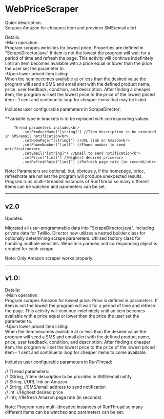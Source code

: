 WebPriceScraper
==========

Quick description:<br>
Scrapes Amazon for cheapest item and provides SMS/email alert.<br>

Details:<br>
-Main operation:<br>
Program scrapes websites for lowest price. Properties are defined in "ScrapeDirector.java" If item is not the lowest the program will wait for a period of time and refresh the page. This activity will continue indefinitely until an item becomes available with a price equal or lower than the price the user set the parameter to.<br>
-Upon lower priced item listing:<br>
When the item becomes available at or less than the desired value the program will send a SMS and email alert with the defined product name, price, user feedback, condition, and description. After finding a cheaper item, the program will set the lowest price to the price of the lowest priced item - 1 cent and continue to loop for cheaper items that may be listed.<br>

Includes user configurable parameters in ScrapeDirector:<br>

**variable type in brackets is to be replaced with corresponding values.

		Thread parameters include:<br>
			.setProductName("[string]") //Item description to be provided in SMS/email notification<br>
			.setHomePage("[string]") //URL link on Amazon<br>
			.setPhoneNumber("[int]") //Phone number to send notification<br>
			.setEmail("[string]") //Email to send notification<br>
			.setPrice("[int]") //Highest desired price<br>
			.setRefreshRate("[int]") //Refresh page rate (in seconds)<br>

Note: Parameters are optional, but, obviously, if the homepage, price, refreshrate are not set the program will produce unexpected results.<br>
      Program runs multi-threaded instances of RunThread so many different items can be watched and parameters can be set.<br>

-------------------
v2.0
-------------------
Updates:

Migrated all user-programmable data into "ScrapeDirector.java". Including private data for Twillio.
Director now utilizes a nested builder class for optionally determining scrape parameters.
Utilized factory class for handling multiple websites. Website is parased and corresponding object is created for each scrape.

Note: Only Amazon scraper works properly.

-------------------
v1.0:
-------------------

Details:<br>
-Main operation:<br>
Program scrapes Amazon for lowest price. Price is defined in parameters. If item is not the lowest the program will wait for a period of time and refresh the page. This activity will continue indefinitely until an item becomes available with a price equal or lower than the price the user set the parameter to.<br>
-Upon lower priced item listing:<br>
When the item becomes available at or less than the desired value the program will send a SMS and email alert with the defined product name, price, user feedback, condition, and description. After finding a cheaper item, the program will set the lowest price to the price of the lowest priced item - 1 cent and continue to loop for cheaper items to come available.<br>

Includes user configurable parameters in RunThread:<br>

//		Thread parameters:<br>
//			(String, //Item description to be provided in SMS/email notify<br>
//			String, //URL link on Amazon<br>
//			String, //SMS/email address to send notification<br>
//			int, //Highest desired price<br>
//			int); //Refresh Amazon page rate (in seconds)<br>

Note: Program runs multi-threaded instances of RunThread so many different items can be watched and parameters can be set.<br>
